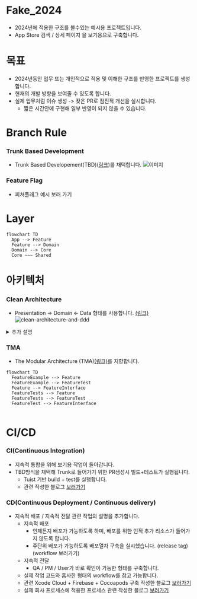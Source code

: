 # Fake_2024
- 2024년에 적용한 구조를 볼수있는 예시용 프로젝트입니다.
- App Store 검색 / 상세 페이지 을 보기용으로 구축합니다.

# 목표
- 2024년동안 업무 또는 개인적으로 적용 및 이해한 구조를 반영한 프로젝트를 생성합니다.
- 현재의 개발 방향을 보여줄 수 있도록 합니다.
- 실제 업무처럼 이슈 생성 -> 잦은 PR로 점진적 개선을 실시합니다.
  - 짧은 시간안에 구현해 일부 반영이 되지 않을 수 있습니다.


# Branch Rule
### Trunk Based Development
- Trunk Based Developement(TBD)([링크](https://trunkbaseddevelopment.com/trunk1c.png))를 채택합니다.
![이미지](https://trunkbaseddevelopment.com/trunk1c.png)

### Feature Flag
- 피쳐플래그 예시 보러 가기

# Layer
```mermaid
flowchart TD
  App --> Feature
  Feature --> Domain
  Domain --> Core
  Core ~~~ Shared
```


# 아키텍처
### Clean Architecture
- Presentation -> Domain <- Data 형태를 사용합니다. [(링크)](https://bitloops.com/docs/bitloops-language/learning/software-architecture/clean-architecture)
![clean-architecture-and-ddd](https://github.com/user-attachments/assets/2e5d166f-5bb3-42ab-b884-238ea3d0fc0a)


<details>
<summary>추가 설명</summary>
<div markdown="1">

- ![34_8](https://github.com/user-attachments/assets/0f554337-40e5-479d-b6b9-25184215d51c)
- 클린아키텍처 그림 34.8
  - Layer 방식
  - 가장 마지막 방식을 사용합니다.
  - App -> Feature(Controller) -> Domain (Domain + Data) -> Core

</div>
</details>



### TMA
- The Modular Architecture (TMA)[(링크)](https://docs.tuist.dev/en/guides/develop/projects/tma-architecture)를 지향합니다.
```mermaid
flowchart TD
  FeatureExample --> Feature
  FeatureExample --> FeatureTest
  Feature --> FeatureInterface
  FeatureTests --> Feature
  FeatureTests --> FeatureTest
  FeatureTest --> FeatureInterface
  
```

# CI/CD
### CI(Continuous Integration)
- 지속적 통합을 위해 보기용 작업이 돌아갑니다.
- TBD방식을 채택해 Trunk로 들어가기 위한 PR생성시 빌드+테스트가 실행됩니다.
  - Tuist 기반 build + test를 실행합니다.
  - 관련 작성한 블로그 [보러가기](https://medium.com/@talq44/github-action%EA%B3%BC-self-hosted-runner%EB%A1%9C-ios-build-test%EB%A5%BC-%EB%8F%8C%EB%A6%AC%EB%8A%94-%EA%B1%B0%EA%B8%B0%EC%97%90-tuist%EB%A5%BC-%EA%B3%81%EB%93%A4%EC%9D%B8-ea4af8ace455)

### CD(Continuous Deployment / Continuous delivery)
- 지속적 배포 / 지속적 전달 관련 작업의 설명을 추가합니다.
  - 지속적 배포
    - 언제든지 배포가 가능하도록 하며, 배포를 위한 인적 추가 리소스가 들어가지 않도록 합니다.
    - 주단위 배포가 가능하도록 배포열차 구축을 실시했습니다. (release tag) (workflow 보러가기)
  - 지속적 전달
    - QA / PM / User가 바로 확인이 가능한 형태를 구축합니다.
  - 실제 작업 코드와 흡사한 형태의 workflow를 참고 가능합니다.
  - 관련 Xcode Cloud + Firebase + Cocoapods 구축 작성한 블로그 [보러가기](https://medium.com/@talq44/xcode-cloud%EB%A5%BC-%EC%82%AC%EC%9A%A9%ED%95%9C-ci-cd-%ED%99%98%EA%B2%BD-%EB%8F%84%EC%9E%85%EA%B8%B0-2-cocoapods-%EC%84%A4%EC%B9%98%EC%99%80-firebase-%EC%97%B0%EA%B2%B0-268f496b17fa)
  - 실제 회사 프로세스에 적용한 프로세스 관련 작성한 블로그 [보러가기](https://medium.com/bejewel/app%ED%8C%80%EC%9D%80-%EC%9D%B4%EB%A0%87%EA%B2%8C-%EC%9D%BC%ED%95%B4%EC%9A%94-4-%EC%9E%90%EB%8F%99%ED%99%94-aka-ci-cd-cbe63c1b0227)

